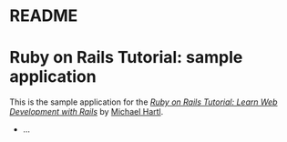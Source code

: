 # README
# Ruby on Rails Tutorial: sample application
This is the sample application for the
[*Ruby on Rails Tutorial:
Learn Web Development with Rails*](http://www.railstutorial.org/) by [Michael Hartl](http://www.michaelhartl.com/).

* ...
